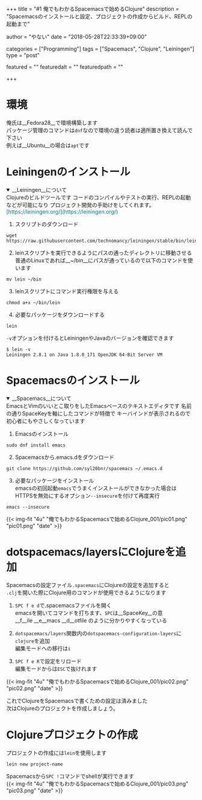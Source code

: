 +++
title        = "#1 俺でもわかるSpacemacsで始めるClojure"
description  = "Spacemacsのインストールと設定、プロジェクトの作成からビルド、REPLの起動まで"

author       = "やない"
date         = "2018-05-28T22:33:39+09:00"

categories   = ["Programming"]
tags         = ["Spacemacs", "Clojure", "Leiningen"]
type         = "post"

featured     = ""
featuredalt  = ""
featuredpath = ""

+++

# 環境
俺氏は__Fedora28__で環境構築します  
パッケージ管理のコマンドは`dnf`なので環境の違う読者は適所置き換えて読んで下さい  
例えば__Ubuntu__の場合は`apt`です  

# Leiningenのインストール
<details open><summary>__Leiningen__について</summary>
Clojureのビルドツールです  
コードのコンパイルやテストの実行、REPLの起動などが可能になり  
プロジェクト開発の手助けをしてくれます。  
<span style="color:teal">[https://leiningen.org/](https://leiningen.org/)</span>
</details>

1. スクリプトのダウンロード  
```
wget https://raw.githubusercontent.com/technomancy/leiningen/stable/bin/lein
```

2. leinスクリプトを実行できるようにパスの通ったディレクトリに移動させる  
普通のLinuxであれば__~/bin__にパスが通っているので以下のコマンドを使います  
```
mv lein ~/bin
```  

3. leinスクリプトにコマンド実行権限を与える  
```
chmod a+x ~/bin/lein
```  

4. 必要なパッケージをダウンロードする  
```
lein
```  

`-v`オプションを付けるとLeiningenやJavaのバージョンを確認できます  
```
$ lein -v
Leiningen 2.8.1 on Java 1.8.0_171 OpenJDK 64-Bit Server VM
```

# Spacemacsのインストール
<details open><summary>__Spacemacs__について</summary>
EmacsとVimのいいとこ取りをしたEmacsベースのテキストエディタです  
名前の通りSpaceKeyを軸にしたコマンドが特徴で  
キーバインドが表示されるので初心者にもやさしくなっています
</details>  

1. Emacsのインストール  
```
sudo dnf install emacs
```

2. Spacemacsから.emacs.dをダウンロード  
```
git clone https://github.com/syl20bnr/spacemacs ~/.emacs.d
```

3. 必要なパッケージをインストール  
emacsの初回起動`emacs`でうまくインストールができなかった場合は  
HTTPSを無効にするオプション`--insecure`を付けて再度実行  
```
emacs --insecure
```

{{< img-fit "4u" "俺でもわかるSpacemacsで始めるClojure_001/pic01.png" "pic01.png" "date" >}}

# dotspacemacs/layersにClojureを追加
Spacemacsの設定ファイル`.spacemacs`にClojureの設定を追加すると  
`.clj`を開いた際にClojure用のコマンドが使用できるようになります

1. `SPC f e d`で.spacemacsファイルを開く  
emacsを開いてコマンドを打ちます、`SPC`は__SpaceKey__の意  
__f__ile __e__macs __d__otfile のように分かりやすくなっている

2. `dotspacemacs/layers`関数内の`dotspacemacs-configuration-layers`に`clojure`を追加  
編集モードへの移行は`i`

3. `SPC f e R`で設定をリロード  
編集モードからは`ESC`で抜けれます

{{< img-fit "4u" "俺でもわかるSpacemacsで始めるClojure_001/pic02.png" "pic02.png" "date" >}}

これでClojureをSpacemacsで書くための設定は済みました  
次はClojureのプロジェクトを作成しましょう。

# Clojureプロジェクトの作成
プロジェクトの作成には`lein`を使用します  
```
lein new project-name
```

Spacemacsから`SPC !`コマンドでshellが実行できます  
{{< img-fit "4u" "俺でもわかるSpacemacsで始めるClojure_001/pic03.png" "pic03.png" "date" >}}
